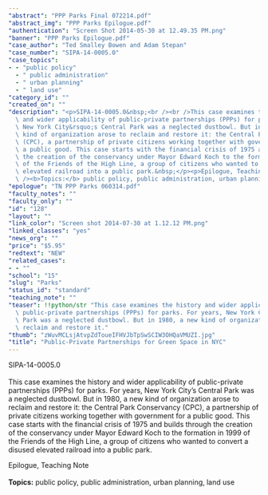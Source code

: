 ```yaml
---
"abstract": "PPP Parks Final 072214.pdf"
"abstract_img": "PPP Parks Epilogue.pdf"
"authentication": "Screen Shot 2014-05-30 at 12.49.35 PM.png"
"banner": "PPP Parks Epilogue.pdf"
"case_author": "Ted Smalley Bowen and Adam Stepan"
"case_number": "SIPA-14-0005.0"
"case_topics":
- - "public policy"
  - " public administration"
  - " urban planning"
  - " land use"
"category_id": ""
"created_on": ""
"description": "<p>SIPA-14-0005.0&nbsp;<br /><br />This case examines the history\
  \ and wider applicability of public-private partnerships (PPPs) for parks. For years,\
  \ New York City&rsquo;s Central Park was a neglected dustbowl. But in 1980, a new\
  \ kind of organization arose to reclaim and restore it: the Central Park Conservancy\
  \ (CPC), a partnership of private citizens working together with government for\
  \ a public good. This case starts with the financial crisis of 1975 and builds through\
  \ the creation of the conservancy under Mayor Edward Koch to the formation in 1999\
  \ of the Friends of the High Line, a group of citizens who wanted to convert a disused\
  \ elevated railroad into a public park.&nbsp;</p><p>Epilogue, Teaching Note<br /><br\
  \ /><b>Topics:</b> public policy, public administration, urban planning, land use</p>"
"epologue": "TN PPP Parks 060314.pdf"
"faculty_notes": ""
"faculty_only": ""
"id": "128"
"layout": ""
"link_color": "Screen shot 2014-07-30 at 1.12.12 PM.png"
"linked_classes": "yes"
"news_org": ""
"price": "$5.95"
"redtext": "NEW"
"related_cases":
- - ""
"school": "15"
"slug": "Parks"
"status_id": "standard"
"teaching_note": ""
"teaser": !!python/str "This case examines the history and wider applicability of\
  \ public-private partnerships (PPPs) for parks. For years, New York City’s Central\
  \ Park was a neglected dustbowl. But in 1980, a new kind of organization arose to\
  \ reclaim and restore it."
"thumb": "zWuvMCLsjAtvpZdToueIFHVJbTpSwSCIW3OHQaVMUZI.jpg"
"title": "Public-Private Partnerships for Green Space in NYC"
---
```

<p>SIPA-14-0005.0&nbsp;<br /><br />This case examines the history and wider applicability of public-private partnerships (PPPs) for parks. For years, New York City&rsquo;s Central Park was a neglected dustbowl. But in 1980, a new kind of organization arose to reclaim and restore it: the Central Park Conservancy (CPC), a partnership of private citizens working together with government for a public good. This case starts with the financial crisis of 1975 and builds through the creation of the conservancy under Mayor Edward Koch to the formation in 1999 of the Friends of the High Line, a group of citizens who wanted to convert a disused elevated railroad into a public park.&nbsp;</p><p>Epilogue, Teaching Note<br /><br /><b>Topics:</b> public policy, public administration, urban planning, land use</p>
